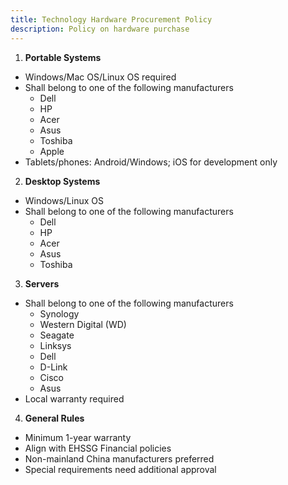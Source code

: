 ```yaml
---
title: Technology Hardware Procurement Policy
description: Policy on hardware purchase
---
```

1. **Portable Systems**
- Windows/Mac OS/Linux OS required
- Shall belong to one of the following manufacturers
    - Dell
    - HP
    - Acer
    - Asus
    - Toshiba
    - Apple
- Tablets/phones: Android/Windows; iOS for development only

2. **Desktop Systems**
- Windows/Linux OS
- Shall belong to one of the following manufacturers
    - Dell
    - HP
    - Acer
    - Asus
    - Toshiba

3. **Servers**
- Shall belong to one of the following manufacturers
    - Synology
    - Western Digital (WD)
    - Seagate
    - Linksys
    - Dell
    - D-Link
    - Cisco
    - Asus
- Local warranty required

4. **General Rules**
- Minimum 1-year warranty
- Align with EHSSG Financial policies
- Non-mainland China manufacturers preferred
- Special requirements need additional approval